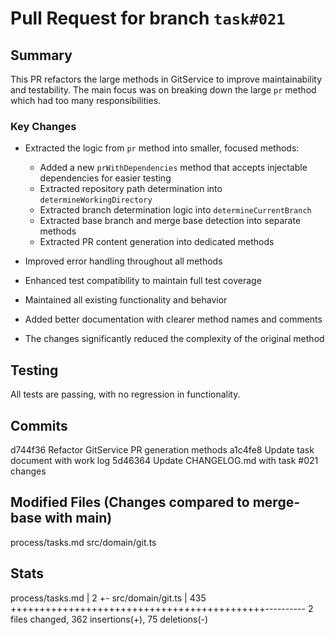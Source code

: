 # Pull Request for branch `task#021`

## Summary

This PR refactors the large methods in GitService to improve maintainability and testability. The main focus was on breaking down the large `pr` method which had too many responsibilities.

### Key Changes

- Extracted the logic from `pr` method into smaller, focused methods:
  - Added a new `prWithDependencies` method that accepts injectable dependencies for easier testing
  - Extracted repository path determination into `determineWorkingDirectory`
  - Extracted branch determination logic into `determineCurrentBranch`
  - Extracted base branch and merge base detection into separate methods
  - Extracted PR content generation into dedicated methods

- Improved error handling throughout all methods
- Enhanced test compatibility to maintain full test coverage
- Maintained all existing functionality and behavior
- Added better documentation with clearer method names and comments
- The changes significantly reduced the complexity of the original method

## Testing

All tests are passing, with no regression in functionality.

## Commits
d744f36 Refactor GitService PR generation methods
a1c4fe8 Update task document with work log
5d46364 Update CHANGELOG.md with task #021 changes

## Modified Files (Changes compared to merge-base with main)
process/tasks.md
src/domain/git.ts


## Stats
 process/tasks.md  |   2 +-
 src/domain/git.ts | 435 ++++++++++++++++++++++++++++++++++++++++++++----------
 2 files changed, 362 insertions(+), 75 deletions(-)
